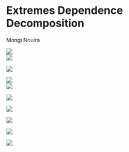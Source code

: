 Extremes Dependence Decomposition
================
Mongi Nouira

<p align="center">

</p>

<p align="center">

</p>

<p align="center">

<img src="cache/extremes_pca/unnamed-chunk-5-1.png" style="display: block; margin: auto;" /><img src="cache/extremes_pca/unnamed-chunk-5-2.png" style="display: block; margin: auto;" />

</p>

<p align="center">

</p>

<p align="center">

<img src="cache/extremes_pca/unnamed-chunk-7-1.png" style="display: block; margin: auto;" />

</p>

<p align="center">

<img src="cache/extremes_pca/unnamed-chunk-8-1.png" style="display: block; margin: auto;" /><img src="cache/extremes_pca/unnamed-chunk-8-2.png" style="display: block; margin: auto;" />

</p>

<p align="center">

<img src="cache/extremes_pca/unnamed-chunk-9-1.png" style="display: block; margin: auto;" />

</p>

<p align="center">

<img src="cache/extremes_pca/unnamed-chunk-10-1.png" style="display: block; margin: auto;" />

</p>

<p align="center">

<img src="cache/extremes_pca/unnamed-chunk-11-1.png" style="display: block; margin: auto;" />

</p>

<p align="center">

<img src="cache/extremes_pca/unnamed-chunk-12-1.png" style="display: block; margin: auto;" />

</p>

<p align="center">

<img src="cache/extremes_pca/unnamed-chunk-13-1.png" style="display: block; margin: auto;" />

</p>
